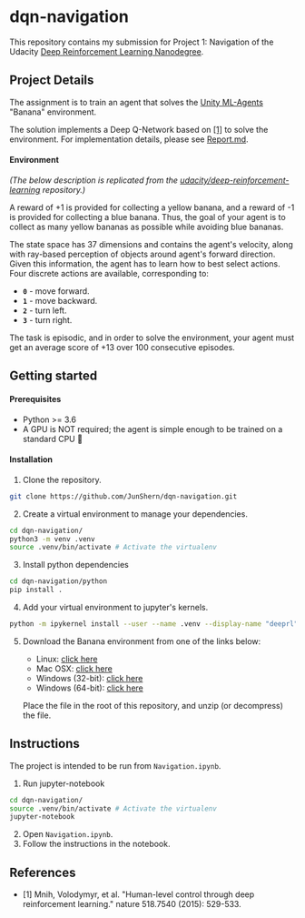 # dqn-navigation
This repository contains my submission for Project 1: Navigation of the Udacity [Deep Reinforcement Learning Nanodegree](https://www.udacity.com/course/deep-reinforcement-learning-nanodegree--nd893).

## Project Details

The assignment is to train an agent that solves the [Unity ML-Agents](https://github.com/Unity-Technologies/ml-agents) "Banana" environment. 

The solution implements a Deep Q-Network based on [[1]](#dqn_paper) to solve the environment. For implementation details, please see [Report.md](Report.md).

#### Environment
_(The below description is replicated from the [udacity/deep-reinforcement-learning](https://github.com/udacity/deep-reinforcement-learning/blob/master/p1_navigation/README.md) repository.)_

A reward of +1 is provided for collecting a yellow banana, and a reward of -1 is provided for collecting a blue banana. Thus, the goal of your agent is to collect as many yellow bananas as possible while avoiding blue bananas.  

The state space has 37 dimensions and contains the agent's velocity, along with ray-based perception of objects around agent's forward direction. Given this information, the agent has to learn how to best select actions. Four discrete actions are available, corresponding to:
- **`0`** - move forward.
- **`1`** - move backward.
- **`2`** - turn left.
- **`3`** - turn right.

The task is episodic, and in order to solve the environment, your agent must get an average score of +13 over 100 consecutive episodes.

## Getting started

#### Prerequisites
- Python >= 3.6
- A GPU is NOT required; the agent is simple enough to be trained on a standard CPU :tada:

#### Installation
1. Clone the repository.
```bash
git clone https://github.com/JunShern/dqn-navigation.git
```

2. Create a virtual environment to manage your dependencies.
```bash
cd dqn-navigation/
python3 -m venv .venv
source .venv/bin/activate # Activate the virtualenv
```

3. Install python dependencies
```bash
cd dqn-navigation/python
pip install .
```

4. Add your virtual environment to jupyter's kernels.
```bash
python -m ipykernel install --user --name .venv --display-name "deeprl"
```

5. Download the Banana environment from one of the links below:
    - Linux: [click here](https://s3-us-west-1.amazonaws.com/udacity-drlnd/P1/Banana/Banana_Linux.zip)
    - Mac OSX: [click here](https://s3-us-west-1.amazonaws.com/udacity-drlnd/P1/Banana/Banana.app.zip)
    - Windows (32-bit): [click here](https://s3-us-west-1.amazonaws.com/udacity-drlnd/P1/Banana/Banana_Windows_x86.zip)
    - Windows (64-bit): [click here](https://s3-us-west-1.amazonaws.com/udacity-drlnd/P1/Banana/Banana_Windows_x86_64.zip)
  
    Place the file in the root of this repository, and unzip (or decompress) the file.

## Instructions

The project is intended to be run from `Navigation.ipynb`.

1. Run jupyter-notebook
```bash
cd dqn-navigation/
source .venv/bin/activate # Activate the virtualenv
jupyter-notebook
```
2. Open `Navigation.ipynb`. 
3. Follow the instructions in the notebook.

## References

- <a name="dqn_paper">[1]</a> Mnih, Volodymyr, et al. "Human-level control through deep reinforcement learning." nature 518.7540 (2015): 529-533.